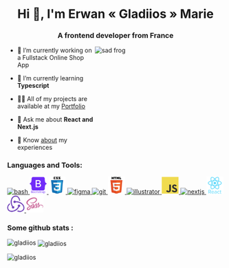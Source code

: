 
<h1 align="center">Hi 👋, I'm Erwan « Gladiios » Marie </h1>
<h3 align="center">A frontend developer from France</h3>
<img align="right" src="https://i1.sndcdn.com/artworks-000329925816-3yu1fd-t500x500.jpg" border-radius="20px" alt="sad frog" height="300" width="300"/>

- 🔭 I’m currently working on a Fullstack Online Shop App

- 🌱 I’m currently learning **Typescript**

- 👨‍💻 All of my projects are available at my [Portfolio](https://www.erwan-marie.dev/fr/Project)

- 💬 Ask me about **React and Next.js**

- 📄 Know [about](https://www.erwan-marie.dev/fr/About) my experiences

<h3 align="left">Languages and Tools:</h3>
<p align="left"> <a href="https://www.gnu.org/software/bash/" target="_blank" rel="noreferrer"> <img src="https://www.vectorlogo.zone/logos/gnu_bash/gnu_bash-icon.svg" alt="bash" width="40" height="40"/> </a> <a href="https://getbootstrap.com" target="_blank" rel="noreferrer"> <img src="https://raw.githubusercontent.com/devicons/devicon/master/icons/bootstrap/bootstrap-plain-wordmark.svg" alt="bootstrap" width="40" height="40"/> </a> <a href="https://www.w3schools.com/css/" target="_blank" rel="noreferrer"> <img src="https://raw.githubusercontent.com/devicons/devicon/master/icons/css3/css3-original-wordmark.svg" alt="css3" width="40" height="40"/> </a> <a href="https://www.figma.com/" target="_blank" rel="noreferrer"> <img src="https://www.vectorlogo.zone/logos/figma/figma-icon.svg" alt="figma" width="40" height="40"/> </a> <a href="https://git-scm.com/" target="_blank" rel="noreferrer"> <img src="https://www.vectorlogo.zone/logos/git-scm/git-scm-icon.svg" alt="git" width="40" height="40"/> </a> <a href="https://www.w3.org/html/" target="_blank" rel="noreferrer"> <img src="https://raw.githubusercontent.com/devicons/devicon/master/icons/html5/html5-original-wordmark.svg" alt="html5" width="40" height="40"/> </a> <a href="https://www.adobe.com/in/products/illustrator.html" target="_blank" rel="noreferrer"> <img src="https://www.vectorlogo.zone/logos/adobe_illustrator/adobe_illustrator-icon.svg" alt="illustrator" width="40" height="40"/> </a> <a href="https://developer.mozilla.org/en-US/docs/Web/JavaScript" target="_blank" rel="noreferrer"> <img src="https://raw.githubusercontent.com/devicons/devicon/master/icons/javascript/javascript-original.svg" alt="javascript" width="40" height="40"/> </a> <a href="https://nextjs.org/" target="_blank" rel="noreferrer"> <img src="https://cdn.worldvectorlogo.com/logos/nextjs-2.svg" alt="nextjs" width="40" height="40"/> </a> <a href="https://reactjs.org/" target="_blank" rel="noreferrer"> <img src="https://raw.githubusercontent.com/devicons/devicon/master/icons/react/react-original-wordmark.svg" alt="react" width="40" height="40"/> </a> <a href="https://redux.js.org" target="_blank" rel="noreferrer"> <img src="https://raw.githubusercontent.com/devicons/devicon/master/icons/redux/redux-original.svg" alt="redux" width="40" height="40"/> </a> <a href="https://sass-lang.com" target="_blank" rel="noreferrer"> <img src="https://raw.githubusercontent.com/devicons/devicon/master/icons/sass/sass-original.svg" alt="sass" width="40" height="40"/> </a> </p>
<h3>Some github stats :</h3>
<p><img align="left" src="https://github-readme-stats.vercel.app/api/top-langs?username=Gladiios&show_icons=true&locale=en&layout=compact&theme=tokyonight" alt="gladiios" /></p>
<p>&nbsp;<img align="center" src="https://github-readme-stats.vercel.app/api?username=Gladiios&show_icons=true&locale=en&theme=tokyonight" alt="gladiios" /></p>
<p><img align="center" src="https://github-readme-streak-stats.herokuapp.com/?user=Gladiios&&theme=tokyonight" alt="gladiios" /></p>
